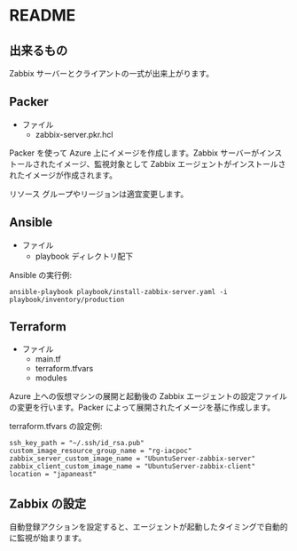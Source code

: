 # README

## 出来るもの

Zabbix サーバーとクライアントの一式が出来上がります。

## Packer

- ファイル
    - zabbix-server.pkr.hcl

Packer を使って Azure 上にイメージを作成します。Zabbix サーバーがインストールされたイメージ、監視対象として Zabbix エージェントがインストールされたイメージが作成されます。

リソース グループやリージョンは適宜変更します。

## Ansible

- ファイル
    - playbook ディレクトリ配下

Ansible の実行例:
```
ansible-playbook playbook/install-zabbix-server.yaml -i playbook/inventory/production
```

## Terraform

- ファイル
    - main.tf
    - terraform.tfvars
    - modules

Azure 上への仮想マシンの展開と起動後の Zabbix エージェントの設定ファイルの変更を行います。Packer によって展開されたイメージを基に作成します。

terraform.tfvars の設定例:
```
ssh_key_path = "~/.ssh/id_rsa.pub"
custom_image_resource_group_name = "rg-iacpoc"
zabbix_server_custom_image_name = "UbuntuServer-zabbix-server"
zabbix_client_custom_image_name = "UbuntuServer-zabbix-client"
location = "japaneast"
```


## Zabbix の設定

自動登録アクションを設定すると、エージェントが起動したタイミングで自動的に監視が始まります。